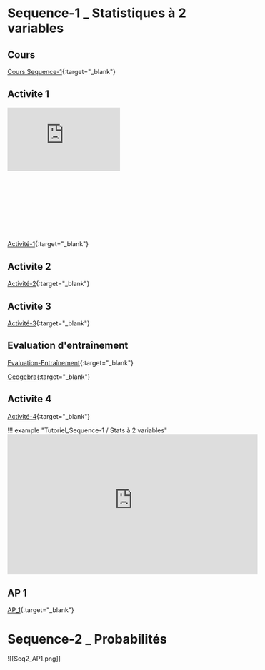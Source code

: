 # Sequence-1 _ Statistiques à 2 variables

## Cours

[Cours Sequence-1](./1_Seq1_Co.pdf){:target="_blank"}


## Activite 1

<div style="position:relative;padding-bottom:56.25%;height:0;overflow:hidden;"> <iframe style="width:50%;height:50%;position:absolute;left:0px;top:0px;overflow:hidden" frameborder="0" type="text/html" src="https://www.dailymotion.com/embed/video/x82nr33?autoplay=1" width="100%" height="100%" allowfullscreen title="Dailymotion Video Player" allow="autoplay"> </iframe> </div>

[Activité-1](./1_Seq1_Act1.pdf){:target="_blank"}

## Activite 2

[Activité-2](./1_Seq1_Act2.pdf){:target="_blank"}


## Activite 3

[Activité-3](./1_Seq1_Act3.pdf){:target="_blank"}

## Evaluation d'entraînement

[Evaluation-Entraînement](./1_Seq1_EvaluationFormative.pdf){:target="_blank"}

[Geogebra](./geogebra-export.html){:target="_blank"}


## Activite 4

[Activité-4](./1_Seq1_Act4.pdf){:target="_blank"}

!!! example "Tutoriel_Sequence-1 / Stats à 2 variables"
    <iframe title="trim.1E650B79-70B1-4E83-BE68-058D2BC7AA38" width="560" height="315" src="https://tube-sciences-technologies.apps.education.fr/videos/embed/99659093-45ed-4cf0-b5f7-6113bd535fd4" frameborder="0" allowfullscreen="" sandbox="allow-same-origin allow-scripts allow-popups"></iframe>

## AP 1

[AP_1](./1_Seq1_AP1.pdf){:target="_blank"}


# Sequence-2 _ Probabilités

![[Seq2_AP1.png]]

